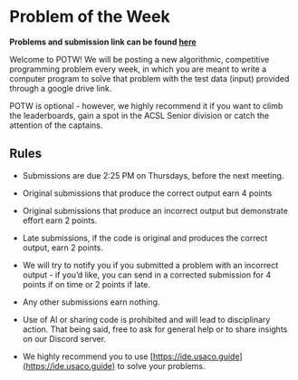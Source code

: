 # Problem of the Week


**Problems and submission link can be found [here](https://docs.google.com/document/d/18UXhsTFCWhyo3J7gQma0h8wuE1abSBAgPtF-IWnTSjM/edit?usp=sharing)**

Welcome to POTW! We will be posting a new algorithmic, competitive programming problem every week, in which you are meant to write a computer program to solve that problem with the test data (input) provided through a google drive link. 

POTW is optional - however, we highly recommend it if you want to climb the leaderboards, gain a spot in the ACSL Senior division or catch the attention of the captains.
 
## Rules
* Submissions are due 2:25 PM on Thursdays, before the next meeting. 

* Original submissions that produce the correct output earn 4 points

* Original submissions that produce an incorrect output but demonstrate effort earn 2 points.

* Late submissions, if the code is original and produces the correct output, earn 2 points.

* We will try to notify you if you submitted a problem with an incorrect output - if you’d like, you can send in a corrected submission for 4 points if on time or 2 points if late. 

* Any other submissions earn nothing.

* Use of AI or sharing code is prohibited and will lead to disciplinary action. That being said, free to ask for general help or to share insights on our Discord server.
  
* We highly recommend you to use [https://ide.usaco.guide](https://ide.usaco.guide) to solve your problems.
